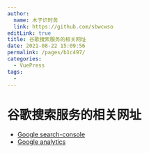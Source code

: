 ```yaml
---
author: 
  name: 木子识时务
  link: https://github.com/sbwcwso
editLink: true
title: 谷歌搜索服务的相关网址
date: 2021-08-22 15:09:56
permalink: /pages/b1c497/
categories: 
  - VuePress
tags: 
  - 
---
```


# 谷歌搜索服务的相关网址

* [Google search-console](https://search.google.com/search-console/about)
* [Google analytics](https://analytics.google.com/)
